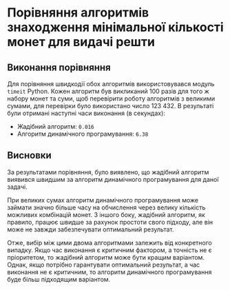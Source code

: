 # Порівняння алгоритмів знаходження мінімальної кількості монет для видачі решти

## Виконання порівняння

Для порівняння швидкодії обох алгоритмів використовувався модуль `timeit` Python. Кожен алгоритм був викликаний 100 разів для того ж набору монет та суми, щоб перевірити роботу алгоритмів з великими сумами, для перевірки було використано число 123 432. В результаті були отримані наступні часи виконання (в секундах):

- Жадібний алгоритм: `0.016`
- Алгоритм динамічного програмування: `6.38`

## Висновки

За результатами порівняння, було виявлено, що жадібний алгоритм виявився швидшим за алгоритм динамічного програмування для даної задачі.

При великих сумах алгоритм динамічного програмування може займати значно більше часу на обчислення через велику кількість можливих комбінацій монет. З іншого боку, жадібний алгоритм, як правило, працює швидше за рахунок простоти свого підходу, але він може не завжди забезпечувати оптимальний результат.

Отже, вибір між цими двома алгоритмами залежить від конкретного випадку. Якщо час виконання є критичним фактором, а точність не є пріоритетом, то жадібний алгоритм може бути кращим варіантом. Однак, якщо потрібно гарантувати оптимальний результат, а час виконання не є критичним, то алгоритм динамічного програмування буде більш підходящим варіантом.